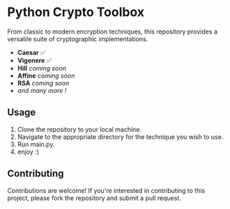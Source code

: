 # Python Crypto Toolbox

From classic to modern encryption techniques, this repository provides a versatile suite of cryptographic implementations.

- **Caesar** ✅
- **Vigenere** ✅
- **Hill** *coming soon*
- **Affine** *coming soon*
- **RSA** *coming soon*
- *and many more !*

## Usage

1. Clone the repository to your local machine.
2. Navigate to the appropriate directory for the technique you wish to use.
3. Run main.py.
4. enjoy :)

## Contributing

Contributions are welcome! If you're interested in contributing to this project, please fork the repository and submit a pull request.



